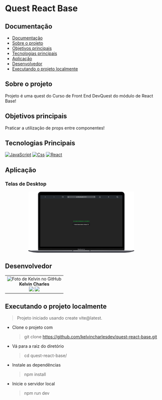 # Quest React Base

## Documentação

- [Documentação](#)
- [Sobre o projeto](#sobre-o-projeto)
- [Objetivos principais](#objetivos-principais)
- [Tecnologias principais](#tecnologias-principais)
- [Aplicação](#aplicação)
- [Desenvolvedor](#desenvolvedor)
- [Executando o projeto localmente](#executando-o-projeto-localmente)

## Sobre o projeto

Projeto é uma quest do Curso de Front End DevQuest do módulo de React Base! 

## Objetivos principais

Praticar a utilização de props entre componentes!


## Tecnologias Principais

[![JavaScript](https://img.shields.io/badge/JavaScript-F7DF1E?style=for-the-badge&logo=javascript&logoColor=black)](https://developer.mozilla.org/pt-BR/docs/Web/JavaScript)
[![Css](https://img.shields.io/badge/CSS3-1572B6?style=for-the-badge&logo=css3&logoColor=white)](https://developer.mozilla.org/pt-BR/docs/Web/CSS)
[![React](https://img.shields.io/badge/React-20232A?style=for-the-badge&logo=react&logoColor=61DAFB)](https://pt-br.legacy.reactjs.org/)


## Aplicação

### Telas de Desktop

<p align="center">
  <img src="src/assets/desktop.png" alt="Imagem exibindo a versão desktop  do site" width="350">

</p>


## Desenvolvedor

<table align="center">
    <tr>
        <td align="center">
            <div>
                <img src="https://avatars.githubusercontent.com/u/110488969?v=4"width="120px;" alt="Foto de Kelvin no GitHub"/><br>
                    <b> Kelvin Charles  </b><br>
                        <a href="https://www.linkedin.com/in/kelvin-charles/" alt="Linkedin"><img src="https://img.shields.io/badge/LinkedIn-0077B5?style=for-the-badge&logo=linkedin&logoColor=white" height="20"></a>
                        <a href="https://github.com/kelvincharlesdev" alt="GitHub"><img src="https://img.shields.io/badge/GitHub-100000?style=for-the-badge&logo=github&logoColor=white" height="20"></a>
            </div>
        </td>
    </tr>
</table>



## Executando o projeto localmente

> Projeto iniciado usando create vite@latest.

- Clone o projeto com

  > git clone https://github.com/kelvincharlesdev/quest-react-base.git

- Vá para a raiz do diretório

  > cd quest-react-base/

- Instale as dependências

  > npm install

- Inicie o servidor local

  > npm run dev